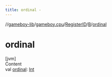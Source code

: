 ```yaml
---
title: ordinal -
---
```

//[gameboy-lib](../../../index.md)/[gameboy.cpu](../../index.md)/[RegisterID](../index.md)/[B](index.md)/[ordinal](ordinal.md)



# ordinal  
[jvm]  
Content  
val [ordinal](ordinal.md): [Int](https://kotlinlang.org/api/latest/jvm/stdlib/kotlin/-int/index.html)  



